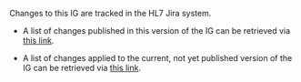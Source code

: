 Changes to this IG are tracked in the HL7 Jira system.
- A list of changes published in this version of the IG can be retrieved via [this link](https://jira.hl7.org/issues/?jql=Specification%20%3D%20FHIR-phd%20AND%20project%20in%20(CDA%2C%20FHIR%2C%20OTHER%2C%20V2)%20AND%20status%20%3D%20Published%20%20ORDER%20BY%20resolutiondate%20%20DESC).

- A list of changes applied to the current, not yet published version of the IG can be retrieved via [this link](https://jira.hl7.org/issues/?jql=Specification%20%3D%20FHIR-phd%20AND%20project%20in%20(CDA%2C%20FHIR%2C%20OTHER%2C%20V2)%20AND%20status%20%3D%20Applied%20%20ORDER%20BY%20updatedDate%20%20DESC).